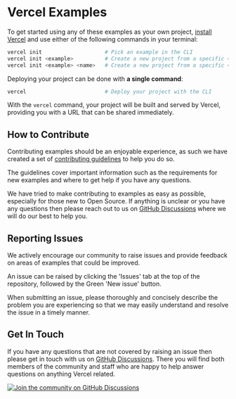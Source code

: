 # Vercel Examples

To get started using any of these examples as your own project, [install Vercel](https://vercel.com/docs/cli) and use either of the following commands in your terminal:

```sh
vercel init                    # Pick an example in the CLI
vercel init <example>          # Create a new project from a specific <example>
vercel init <example> <name>   # Create a new project from a specific <example> with a different folder <name>
```

Deploying your project can be done with **a single command**:

```sh
vercel                         # Deploy your project with the CLI
```

With the `vercel` command, your project will be built and served by Vercel, providing you with a URL that can be shared immediately.

## How to Contribute

Contributing examples should be an enjoyable experience, as such we have created a set of [contributing guidelines](https://github.com/khulnasoft/handpickr/blob/main/.github/CONTRIBUTING.md) to help you do so.

The guidelines cover important information such as the requirements for new examples and where to get help if you have any questions.

We have tried to make contributing to examples as easy as possible, especially for those new to Open Source. If anything is unclear or you have any questions then please reach out to us on [GitHub Discussions](https://github.com/khulnasoft/handpickr/discussions) where we will do our best to help you.

## Reporting Issues

We actively encourage our community to raise issues and provide feedback on areas of examples that could be improved.

An issue can be raised by clicking the 'Issues' tab at the top of the repository, followed by the Green 'New issue' button.

When submitting an issue, please thoroughly and concisely describe the problem you are experiencing so that we may easily understand and resolve the issue in a timely manner.

## Get In Touch

If you have any questions that are not covered by raising an issue then please get in touch with us on [GitHub Discussions](https://github.com/khulnasoft/handpickr/discussions). There you will find both members of the community and staff who are happy to help answer questions on anything Vercel related.

[![Join the community on GitHub Discussions](https://badgen.net/badge/join%20the%20discussion/on%20github/black?icon=github)](https://github.com/khulnasoft/handpickr/discussions)
